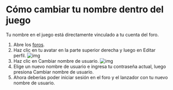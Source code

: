 # Cómo cambiar tu nombre dentro del juego

Tu nombre en el juego está directamente vinculado a tu cuenta del foro.

1. Abre los [foros](https://forum.plutonium.pw).
2. Haz clic en tu avatar en la parte superior derecha y luego en Editar perfil.
![img](/images/docs/change-name/3fAt09w.png)
3. Haz clic en Cambiar nombre de usuario.
![img](/images/docs/change-name/ew8XoLa.png)
4. Elige un nuevo nombre de usuario e ingresa tu contraseña actual, luego presiona Cambiar nombre de usuario.
5. Ahora deberías poder iniciar sesión en el foro y el lanzador con tu nuevo nombre de usuario.